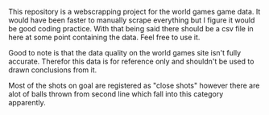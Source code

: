 This repository is a webscrapping project for the world games game data. It would have been faster to manually scrape everything but I figure it would be good coding practice.
With that being said there should be a csv file in here at some point containing the data. Feel free to use it. 

Good to note is that the data quality on the world games site isn't fully accurate. Therefor this data is for reference only and shouldn't be used to drawn conclusions from it. 

Most of the shots on goal are registered as "close shots" however there are alot of balls thrown from second line which fall into this category apparently. 
